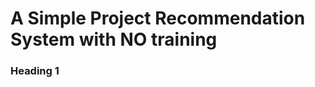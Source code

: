 A Simple Project Recommendation System with NO training
=======================================================

### Heading 1 ###
